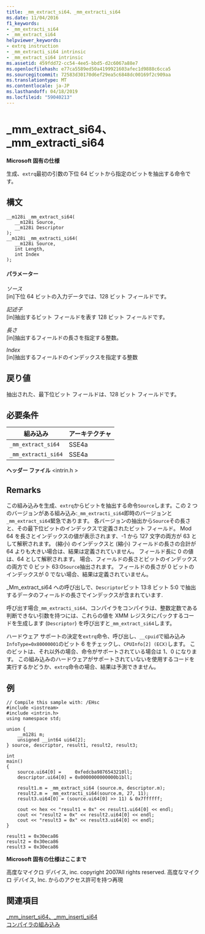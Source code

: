 ```yaml
---
title: _mm_extract_si64、_mm_extracti_si64
ms.date: 11/04/2016
f1_keywords:
- _mm_extracti_si64
- _mm_extract_si64
helpviewer_keywords:
- extrq instruction
- _mm_extracti_si64 intrinsic
- _mm_extract_si64 intrinsic
ms.assetid: 459fdd72-cc54-4ee5-bbd5-d2c6067a88e7
ms.openlocfilehash: e77ca5589ed50a4199921603afec1d9888c6cca5
ms.sourcegitcommit: 72583d30170d6ef29ea5c6848dc00169f2c909aa
ms.translationtype: MT
ms.contentlocale: ja-JP
ms.lasthandoff: 04/18/2019
ms.locfileid: "59040213"
---
```

# <a name="mmextractsi64-mmextractisi64"></a>_mm_extract_si64、_mm_extracti_si64

**Microsoft 固有の仕様**

生成、`extrq`最初の引数の下位 64 ビットから指定のビットを抽出する命令です。

## <a name="syntax"></a>構文

```
__m128i _mm_extract_si64(
   __m128i Source,
   __m128i Descriptor
);
__m128i _mm_extracti_si64(
   __m128i Source,
   int Length,
   int Index
);
```

#### <a name="parameters"></a>パラメーター

*ソース*<br/>
[in]下位 64 ビットの入力データでは、128 ビット フィールドです。

*記述子*<br/>
[in]抽出するビット フィールドを表す 128 ビット フィールドです。

*長さ*<br/>
[in]抽出するフィールドの長さを指定する整数。

*Index*<br/>
[in]抽出するフィールドのインデックスを指定する整数

## <a name="return-value"></a>戻り値

抽出された、最下位ビット フィールドは、128 ビット フィールドです。

## <a name="requirements"></a>必要条件

|組み込み|アーキテクチャ|
|---------------|------------------|
|`_mm_extract_si64`|SSE4a|
|`_mm_extracti_si64`|SSE4a|

**ヘッダー ファイル** \<intrin.h >

## <a name="remarks"></a>Remarks

この組み込みを生成、`extrq`からビットを抽出する命令`Source`します。この 2 つのバージョンがある組み込み:`_mm_extracti_si64`即時のバージョンと`_mm_extract_si64`緊急であります。  各バージョンの抽出から`Source`その長さと、その最下位ビットのインデックスで定義されたビット フィールド。 Mod 64 を長さとインデックスの値が表示されます、-1 から 127 文字の両方が 63 として解釈されます。 (縮小) のインデックスと (縮小) フィールドの長さの合計が 64 よりも大きい場合は、結果は定義されていません。 フィールド長に 0 の値は、64 として解釈されます。 場合、フィールドの長さとビットのインデックスの両方で 0 ビット 63:0`Source`抽出されます。 フィールドの長さが 0 ビットのインデックスが 0 でない場合、結果は定義されていません。

_Mm_extract_si64 への呼び出しで、`Descriptor`ビット 13:8 ビット 5:0 で抽出するデータのフィールドの長さでインデックスが含まれています.

呼び出す場合`_mm_extracti_si64`、コンパイラをコンパイラは、整数定数である判断できない引数を持つには、これらの値を XMM レジスタにパックするコードを生成します (`Descriptor`) を呼び出すと`_mm_extract_si64`します。

ハードウェア サポートの決定を`extrq`命令、呼び出し、`__cpuid`で組み込み`InfoType=0x80000001`のビット 6 をチェックし、`CPUInfo[2] (ECX)`します。 このビットは、それ以外の場合、命令がサポートされている場合は 1、0 になります。 この組み込みのハードウェアがサポートされていないを使用するコードを実行するかどうか、`extrq`命令の場合、結果は予測できません。

## <a name="example"></a>例

```
// Compile this sample with: /EHsc
#include <iostream>
#include <intrin.h>
using namespace std;

union {
    __m128i m;
    unsigned __int64 ui64[2];
} source, descriptor, result1, result2, result3;

int
main()
{
    source.ui64[0] =     0xfedcba9876543210ll;
    descriptor.ui64[0] = 0x0000000000000b1bll;

    result1.m = _mm_extract_si64 (source.m, descriptor.m);
    result2.m = _mm_extracti_si64(source.m, 27, 11);
    result3.ui64[0] = (source.ui64[0] >> 11) & 0x7ffffff;

    cout << hex << "result1 = 0x" << result1.ui64[0] << endl;
    cout << "result2 = 0x" << result2.ui64[0] << endl;
    cout << "result3 = 0x" << result3.ui64[0] << endl;
}
```

```Output
result1 = 0x30eca86
result2 = 0x30eca86
result3 = 0x30eca86
```

**Microsoft 固有の仕様はここまで**

高度なマイクロ デバイス, inc. copyright 2007All rights reserved. 高度なマイクロ デバイス, Inc. からのアクセス許可を持つ再現

## <a name="see-also"></a>関連項目

[_mm_insert_si64、_mm_inserti_si64](../intrinsics/mm-insert-si64-mm-inserti-si64.md)<br/>
[コンパイラの組み込み](../intrinsics/compiler-intrinsics.md)